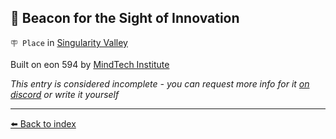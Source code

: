 ## 🔱 Beacon for the Sight of Innovation

`🪧 Place` in [Singularity Valley](/singularity_valley.md)

Built on eon 594 by [MindTech Institute](/mindtech_institute.md)

_This entry is considered incomplete - you can request more info for it [on discord](<https://discord.com/channels/562910943848169472/1173922660489633802>) or write it yourself_


----------
[⬅️ Back to index](/index.md#3460_s)